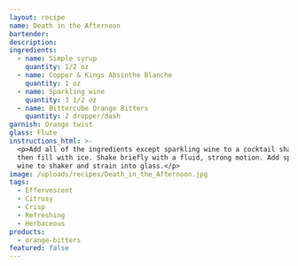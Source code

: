 ```yaml
---
layout: recipe
name: Death in the Afternoon
bartender:
description:
ingredients:
  - name: Simple syrup
    quantity: 1/2 oz
  - name: Copper & Kings Absinthe Blanche
    quantity: 1 oz
  - name: Sparkling wine
    quantity: 3 1/2 oz
  - name: Bittercube Orange Bitters
    quantity: 2 dropper/dash
garnish: Orange twist
glass: Flute
instructions_html: >-
  <p>Add all of the ingredients except sparkling wine to a cocktail shaker and
  then fill with ice. Shake briefly with a fluid, strong motion. Add sparkling
  wine to shaker and strain into glass.</p>
image: /uploads/recipes/Death_in_the_Afternoon.jpg
tags:
  - Effervescent
  - Citrusy
  - Crisp
  - Refreshing
  - Herbaceous
products:
  - orange-bitters
featured: false
---
```



